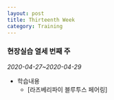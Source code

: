 ```yaml
---
layout: post
title: Thirteenth Week
category: Training
---
```

### 현장실습 열세 번째 주
*2020-04-27~2020-04-29*

- 학습내용
  - [라즈베리파이 블루투스 페어링]
